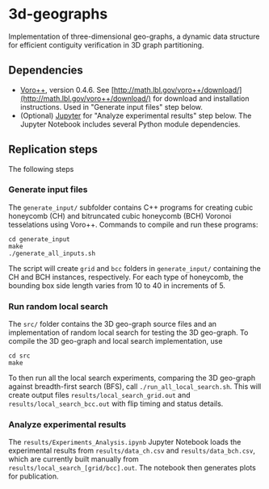 # 3d-geographs
Implementation of three-dimensional geo-graphs, a dynamic data structure for efficient contiguity verification in 3D graph partitioning. 

## Dependencies
- [Voro++](http://math.lbl.gov/voro++/), version 0.4.6. See [http://math.lbl.gov/voro++/download/](http://math.lbl.gov/voro++/download/) for download and installation instructions. Used in "Generate input files" step below. 
- (Optional) [Jupyter](https://jupyter.org/) for "Analyze experimental results" step below. The Jupyter Notebook includes several Python module dependencies. 

## Replication steps
The following steps 

### Generate input files
The `generate_input/` subfolder contains C++ programs for creating cubic honeycomb (CH) and bitruncated cubic honeycomb (BCH) Voronoi tesselations using Voro++. Commands to compile and run these programs:
```
cd generate_input
make 
./generate_all_inputs.sh
```
The script will create `grid` and `bcc` folders in `generate_input/` containing the CH and BCH instances, respectively. For each type of honeycomb, the bounding box side length varies from 10 to 40 in increments of 5. 

### Run random local search
The `src/` folder contains the 3D geo-graph source files and an implementation of random local search for testing the 3D geo-graph. To compile the 3D geo-graph and local search implementation, use 
```
cd src
make
```
To then run all the local search experiments, comparing the 3D geo-graph against breadth-first search (BFS), call `./run_all_local_search.sh`. This will create output files `results/local_search_grid.out` and `results/local_search_bcc.out` with flip timing and status details. 

### Analyze experimental results
The `results/Experiments_Analysis.ipynb` Jupyter Notebook loads the experimental results from `results/data_ch.csv` and `results/data_bch.csv`, which are currently built manually from `results/local_search_[grid/bcc].out`. The notebook then generates plots for publication. 